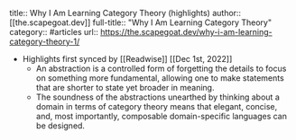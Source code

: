 title:: Why I Am Learning Category Theory (highlights)
author:: [[the.scapegoat.dev]]
full-title:: "Why I Am Learning Category Theory"
category:: #articles
url:: https://the.scapegoat.dev/why-i-am-learning-category-theory-1/

- Highlights first synced by [[Readwise]] [[Dec 1st, 2022]]
	- An abstraction is a controlled form of forgetting the details to focus on something more fundamental, allowing one to make statements that are shorter to state yet broader in meaning.
	- The soundness of the abstractions unearthed by thinking about a domain in terms of category theory means that elegant, concise, and, most importantly, composable domain-specific languages can be designed.